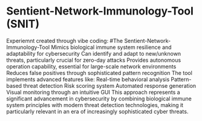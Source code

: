 # Sentient-Network-Immunology-Tool (SNIT)
Experiemnt created through vibe coding:
#The Sentient-Network-Immunology-Tool Mimics biological immune system resilience and adaptability for cybersecurity
Can identify and adapt to new/unknown threats, particularly crucial for zero-day attacks
Provides autonomous operation capability, essential for large-scale network environments
Reduces false positives through sophisticated pattern recognition
The tool implements advanced features like:
Real-time behavioral analysis
Pattern-based threat detection
Risk scoring system
Automated response generation
Visual monitoring through an intuitive GUI
This approach represents a significant advancement in cybersecurity by combining biological immune system principles with modern threat detection technologies, making it particularly relevant in an era of increasingly sophisticated cyber threats.
